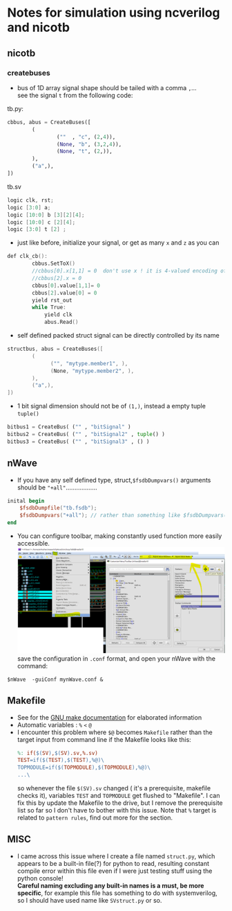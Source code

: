 # Notes for simulation using ncverilog and nicotb


## nicotb
### createbuses
* bus of 1D array signal shape should be tailed with a comma `,`...\
see the signal `t` from the following code:

tb.py:
```python
cbbus, abus = CreateBuses([             
        (                               
                (""  , "c", (2,4)),     
                (None, "b", (3,2,4)),   
                (None, "t", (2,)),      
        ),                              
        ("a",),                         
])                                      
```
tb.sv
```verilog                               
logic clk, rst;                
logic [3:0] a;                 
logic [10:0] b [3][2][4];      
logic [10:0] c [2][4];         
logic [3:0] t [2] ;            
```
* just like before, initialize your signal, or get as many `x` and `z` as you can
```verilog
def clk_cb():                
        cbbus.SetToX()       
        //cbbus[0].x[1,1] = 0  don't use x ! it is 4-valued encoding of x
        //cbbus[2].x = 0       
        cbbus[0].value[1,1]= 0
        cbbus[2].value[0] = 0
        yield rst_out        
        while True:          
            yield clk        
            abus.Read()      
```
* self defined packed struct signal can be directly controlled by its name
```verilog
structbus, abus = CreateBuses([
        (  
              ("", "mytype.member1", ),
              (None, "mytype.member2", ),
        ),
        ("a",),
])
```
* 1 bit signal dimension should not be of `(1,)`, instead a empty tuple `tuple()`
```python
bitbus1 = CreateBus( ("" , "bitSignal" )
bitbus2 = CreateBus( ("" , "bitSignal2" , tuple() )
bitbus3 = CreateBus( ("" , "bitSignal3" , () )
```

## nWave
* If you have any self defined type, struct,`$fsdbDumpvars()` arguments should be `"+all"`..................
```verilog
inital begin
    $fsdbDumpfile("tb.fsdb");
    $fsdbDumpvars("+all"); // rather than something like $fsdbDumpvars(0,tb,'+mda');
end
```
* You can configure toolbar, making constantly used function more easily accessible.
![toolbar](images/nWave_Custom_toolbar.png)
  save the configuration in `.conf` format, and open your nWave with the command:
```shell
$nWave  -guiConf mynWave.conf &
```
## Makefile
* See for the [GNU make documentation](http://www.gnu.org/software/make/manual/make.html#Goals) for elaborated information
* Automatic variables : `%` `<` `@` 
* I encounter this problem where `$@` becomes `Makefile` rather than the target input from command line if the Makefile looks like this:
    ```Makefile
    %: if($(SV),$(SV).sv,%.sv)
    TEST=if($(TEST),$(TEST),%@)\
    TOPMODULE=if($(TOPMODULE),$(TOPMODULE),%@)\
    ...\
    ```
    so whenever the file `$(SV).sv` changed ( it's a prerequisite, makefile checks it), variables `TEST` and `TOPMODULE` get flushed to "Makefile".
I can fix this by update the Makefile to the drive, but I remove the prerequisite list so far so I don't have to bother with this issue. Note that
`%` target is related to ``pattern rules``, find out more for the section.
## MISC
* I came across this issue where I create a file named `struct.py`, which appears to be a built-in file(?) for 
python to read, resulting constant compile error within this file even if I were just testing stuff using the python console!  
**Careful naming excluding any built-in names is a must, be more specific**, for example this file has something to do with systemverilog,
so I should have used name like `SVstruct.py` or so.

